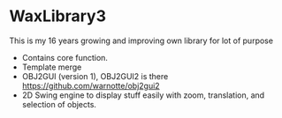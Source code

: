 # WaxLibrary3
This is my 16 years growing and improving own library for lot of purpose

- Contains core function.
- Template merge
- OBJ2GUI (version 1), OBJ2GUI2 is there https://github.com/warnotte/obj2gui2
- 2D Swing engine to display stuff easily with zoom, translation, and selection of objects.
